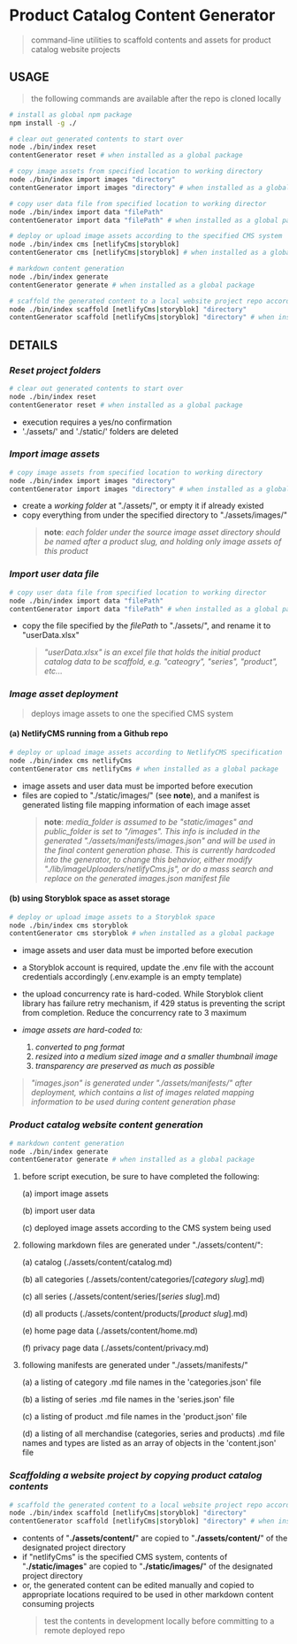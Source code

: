 # Product Catalog Content Generator

> command-line utilities to scaffold contents and assets for product catalog website projects

## USAGE

> the following commands are available after the repo is cloned locally

```bash
# install as global npm package
npm install -g ./

# clear out generated contents to start over
node ./bin/index reset
contentGenerator reset # when installed as a global package

# copy image assets from specified location to working directory
node ./bin/index import images "directory"
contentGenerator import images "directory" # when installed as a global package

# copy user data file from specified location to working director
node ./bin/index import data "filePath"
contentGenerator import data "filePath" # when installed as a global package

# deploy or upload image assets according to the specified CMS system
node ./bin/index cms [netlifyCms|storyblok]
contentGenerator cms [netlifyCms|storyblok] # when installed as a global package

# markdown content generation
node ./bin/index generate
contentGenerator generate # when installed as a global package

# scaffold the generated content to a local website project repo according to the specified CMS system
node ./bin/index scaffold [netlifyCms|storyblok] "directory"
contentGenerator scaffold [netlifyCms|storyblok] "directory" # when installed as a global package
```

## DETAILS

### _Reset project folders_

```bash
# clear out generated contents to start over
node ./bin/index reset
contentGenerator reset # when installed as a global package
```

- execution requires a yes/no confirmation
- './assets/' and './static/' folders are deleted

### _Import image assets_

```bash
# copy image assets from specified location to working directory
node ./bin/index import images "directory"
contentGenerator import images "directory" # when installed as a global package
```

- create a _working folder_ at "./assets/", or empty it if already existed
- copy everything from under the specified directory to "./assets/images/"
  > **note**: _each folder under the source image asset directory should be named after a product slug, and holding only image assets of this product_

### _Import user data file_

```bash
# copy user data file from specified location to working director
node ./bin/index import data "filePath"
contentGenerator import data "filePath" # when installed as a global package
```

- copy the file specified by the _filePath_ to "./assets/", and rename it to "userData.xlsx"
  > _"userData.xlsx" is an excel file that holds the initial product catalog data to be scaffold, e.g. "cateogry", "series", "product", etc..._

### _Image asset deployment_

> deploys image assets to one the specified CMS system

#### **(a) NetlifyCMS running from a Github repo**

```bash
# deploy or upload image assets according to NetlifyCMS specification
node ./bin/index cms netlifyCms
contentGenerator cms netlifyCms # when installed as a global package
```

- image assets and user data must be imported before execution
- files are copied to "./static/images/" (see **note**), and a manifest is generated listing file mapping information of each image asset
  > **note**: _media_folder is assumed to be "static/images" and public_folder is set to "/images". This info is included in the generated "./assets/manifests/images.json" and will be used in the final content generation phase. This is currently hardcoded into the generator, to change this behavior, either modify "./lib/imageUploaders/netlifyCms.js", or do a mass search and replace on the generated images.json manifest file_

#### **(b) using Storyblok space as asset storage**

```bash
# deploy or upload image assets to a Storyblok space
node ./bin/index cms storyblok
contentGenerator cms storyblok # when installed as a global package
```

- image assets and user data must be imported before execution
- a Storyblok account is required, update the .env file with the account credentials accordingly (.env.example is an empty template)
- the upload concurrency rate is hard-coded. While Storyblok client library has failure retry mechanism, if 429 status is preventing the script from completion. Reduce the concurrency rate to 3 maximum
- _image assets are hard-coded to:_

  1. _converted to png format_
  2. _resized into a medium sized image and a smaller thumbnail image_
  3. _transparency are preserved as much as possible_

> _"images.json" is generated under "./assets/manifests/" after deployment, which contains a list of images related mapping information to be used during content generation phase_

### _Product catalog website content generation_

```bash
# markdown content generation
node ./bin/index generate
contentGenerator generate # when installed as a global package
```

1. before script execution, be sure to have completed the following:

   (a) import image assets

   (b) import user data

   (c) deployed image assets according to the CMS system being used

2. following markdown files are generated under "./assets/content/":

   (a) catalog (./assets/content/catalog.md)

   (b) all categories (./assets/content/categories/[*category slug*].md)

   (c) all series (./assets/content/series/[*series slug*].md)

   (d) all products (./assets/content/products/[*product slug*].md)

   (e) home page data (./assets/content/home.md)

   (f) privacy page data (./assets/content/privacy.md)

3. following manifests are generated under "./assets/manifests/"

   (a) a listing of category .md file names in the 'categories.json' file

   (b) a listing of series .md file names in the 'series.json' file

   (c) a listing of product .md file names in the 'product.json' file

   (d) a listing of all merchandise (categories, series and products) .md file names and types are listed as an array of objects in the 'content.json' file

### _Scaffolding a website project by copying product catalog contents_

```bash
# scaffold the generated content to a local website project repo according to the specified CMS system
node ./bin/index scaffold [netlifyCms|storyblok] "directory"
contentGenerator scaffold [netlifyCms|storyblok] "directory" # when installed as a global package
```

- contents of "**./assets/content/**" are copied to "**./assets/content/**" of the designated project directory
- if "netlifyCms" is the specified CMS system, contents of "**./static/images**" are copied to "**./static/images/**" of the designated project directory
- or, the generated content can be edited manually and copied to appropriate locations required to be used in other markdown content consuming projects
  > test the contents in development locally before committing to a remote deployed repo
